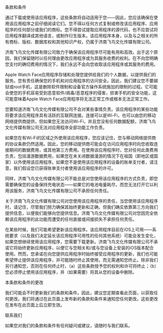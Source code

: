 条款和条件

通过下载或使用该应用程序，这些条款将自动适用于您——因此，您应该确保在使用该应用程序之前仔细阅读它们。您不得以任何方式复制或修改该应用程序、应用程序的任何部分或我们的商标。您不得尝试提取应用程序的源代码，也不应尝试将应用程序翻译成其他语言，或制作衍生版本。该应用程序本身，以及与之相关的所有商标、版权、数据库权和其他知识产权，仍属于济南飞鸟文化传媒有限公司。


济南飞鸟文化传媒有限公司致力于确保该应用程序尽可能有用和高效。出于这个原因，我们保留随时以任何理由更改应用程序或为其服务收费的权利。在不向您明确您支付的确切费用的情况下，我们永远不会向您收取该应用程序或其服务的费用。


Apple Watch Face应用程序存储和处理您提供给我们的个人数据，以提供我们的服务。您有责任确保您的手机和对应用程序的访问安全。因此，我们建议您不要越狱或root手机，这是删除软件限制和设备官方操作系统施加的限制的过程。它可能会使您的手机容易受到恶意软件/病毒/恶意程序的侵害，损害手机的安全功能，这可能意味着Apple Watch Face应用程序将无法正常工作或根本无法正常工作。


您要知道济南飞鸟文化传媒有限公司不会对某些事情负责。该应用程序的某些功能将要求该应用程序具有活跃的互联网连接。连接可以是Wi-Fi，也可以由您的移动网络提供商提供，但如果您无法访问Wi-Fi，并且您没有任何数据配额，济南飞鸟文化传媒有限公司无法对应用程序全部功能工作负责。


如果您在有Wi-Fi的区域之外使用该应用程序，您应该记住，您与移动网络提供商的协议条款仍然适用。因此，您的移动提供商可能会在访问应用程序时向您收取连接期间的数据费用，或其他第三方费用。在使用该应用程序时，您对任何此类费用负责，包括漫游数据费用，如果您在未关闭数据漫游的情况下在祖国（即地区或国家）以外使用该应用程序。如果您不是使用该应用程序的设备的账单支付者，请注意，我们假设您已获得账单支付者使用该应用程序的许可。


同样，济南飞鸟文化传媒有限公司不能总是对您使用该应用程序的方式负责，即您需要确保您的设备保持充电状态——如果它的电池电量耗尽，而您无法打开它以利用该服务，济南飞鸟文化传媒有限公司不承担任何责任。


关于济南飞鸟文化传媒有限公司对您使用该应用程序的责任，当您使用该应用程序时，请记住，尽管我们努力确保其始终更新和正确，但我们确实依靠第三方向我们提供信息，以便我们能够向您提供信息。济南飞鸟文化传媒有限公司对您因完全依赖该应用程序的此功能而遭受的任何直接或间接损失不承担任何责任。


在某些时候，我们可能希望更新该应用程序。该应用程序目前在iOS上可用——系统要求（以及我们决定延长该应用程序可用性的任何其他系统）可能会发生变化，如果您想继续使用该应用程序，您需要下载更新。济南飞鸟文化传媒有限公司不承诺它将始终更新应用程序，以便它与您相关和/或与您设备上安装的iOS版本配合使用。然而，您承诺在向您提供应用程序时始终接受应用程序的更新，我们也可能希望停止提供该应用程序，并可能随时终止其使用，而无需通知您终止。除非我们另行通知您，否则在任何终止时，（a）这些条款授予您的权利和许可将终止；（b）您必须停止使用该应用程序，并（如果需要）将其从您的设备中删除。


本条款和条件的更改

我们可能会不时更新我们的条款和条件。因此，建议您定期查看此页面，以获取任何更改。我们将通过在此页面上发布新的条款和条件来通知您任何更改。这些更改在发布在此页面上后立即生效。


联系我们

如果您对我们的条款和条件有任何疑问或建议，请随时与我们联系。


